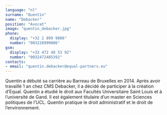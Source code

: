 ```yaml
---
language: "nl"
surname: "Quentin"
name: "Debacker"
position: "Avocat"
image: "quentin_debacker.jpg"
phone:
  display: "+32 2 899 9806"
  number: "003228999806"
gsm:
  display: "+32 472 48 53 92"
  number: "0032472485392"
contacts:
- email: "quentin.debacker@equal-partners.eu"
---
```

Quentin a débuté sa carrière au Barreau de Bruxelles en 2014. Après avoir travaillé 1 an chez CMS Debacker, il a décidé de participer à la création d’Equal. Quentin a étudié le droit aux Facultés Universitaire Saint Louis et à l’université de Gand. Il est également titulaire d’un master en Sciences politiques de l’UCL. Quentin pratique le droit administratif et le droit de l’environnement. 